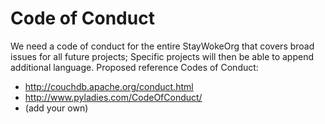 # Code of Conduct

We need a code of conduct for the entire StayWokeOrg that covers broad issues for all future projects;  Specific projects will then be able to append additional language.  Proposed reference Codes of Conduct:

* http://couchdb.apache.org/conduct.html
* http://www.pyladies.com/CodeOfConduct/
* (add your own)